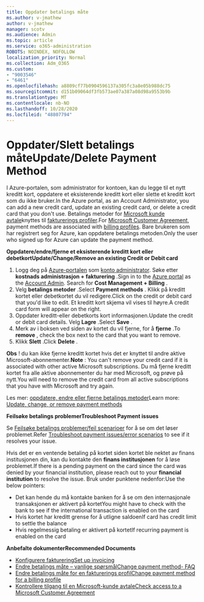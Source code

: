 ```yaml
---
title: Oppdater betalings måte
ms.author: v-jmathew
author: v-jmathew
manager: scotv
ms.audience: Admin
ms.topic: article
ms.service: o365-administration
ROBOTS: NOINDEX, NOFOLLOW
localization_priority: Normal
ms.collection: Adm_O365
ms.custom:
- "9003546"
- "6461"
ms.openlocfilehash: a8809cf77b0904596137a305fc3a8e05b988dc75
ms.sourcegitcommit: d151b09064df3fb573ae07a387a08d98a9553b9b
ms.translationtype: MT
ms.contentlocale: nb-NO
ms.lasthandoff: 10/28/2020
ms.locfileid: "48807794"
---
```

# <a name="updatedelete-payment-method"></a><span data-ttu-id="c356a-102">Oppdater/Slett betalings måte</span><span class="sxs-lookup"><span data-stu-id="c356a-102">Update/Delete Payment Method</span></span>

<span data-ttu-id="c356a-103">I Azure-portalen, som administrator for kontoen, kan du legge til et nytt kreditt kort, oppdatere et eksisterende kreditt kort eller slette et kreditt kort som du ikke bruker.</span><span class="sxs-lookup"><span data-stu-id="c356a-103">In the Azure portal, as an Account Administrator, you can add a new credit card, update an existing credit card, or delete a credit card that you don't use.</span></span> <span data-ttu-id="c356a-104">Betalings metoder for [Microsoft kunde avtale](https://docs.microsoft.com/azure/billing/billing-how-to-change-credit-card?WT.mc_id=Portal-Microsoft_Azure_Support#check-access-to-a-microsoft-customer-agreement)knyttes til [fakturerings profiler](https://docs.microsoft.com/azure/billing/billing-how-to-change-credit-card?WT.mc_id=Portal-Microsoft_Azure_Support#change-payment-method-for-a-billing-profile).</span><span class="sxs-lookup"><span data-stu-id="c356a-104">For [Microsoft Customer Agreement](https://docs.microsoft.com/azure/billing/billing-how-to-change-credit-card?WT.mc_id=Portal-Microsoft_Azure_Support#check-access-to-a-microsoft-customer-agreement), payment methods are associated with [billing profiles](https://docs.microsoft.com/azure/billing/billing-how-to-change-credit-card?WT.mc_id=Portal-Microsoft_Azure_Support#change-payment-method-for-a-billing-profile).</span></span> <span data-ttu-id="c356a-105">Bare brukeren som har registrert seg for Azure, kan oppdatere betalings metoden.</span><span class="sxs-lookup"><span data-stu-id="c356a-105">Only the user who signed up for Azure can update the payment method.</span></span>

<span data-ttu-id="c356a-106">**Oppdatere/endre/fjerne et eksisterende kreditt kort eller debetkort**</span><span class="sxs-lookup"><span data-stu-id="c356a-106">**Update/Change/Remove an existing Credit or Debit card**</span></span>

1.  <span data-ttu-id="c356a-107">Logg deg på [Azure-portalen](https://portal.azure.com/) som [konto administrator](https://docs.microsoft.com/azure/billing/billing-subscription-transfer?WT.mc_id=Portal-Microsoft_Azure_Support#whoisaa). Søke etter **kostnads administrasjon + fakturering** .</span><span class="sxs-lookup"><span data-stu-id="c356a-107">Sign in to the [Azure portal](https://portal.azure.com/) as the [Account Admin](https://docs.microsoft.com/azure/billing/billing-subscription-transfer?WT.mc_id=Portal-Microsoft_Azure_Support#whoisaa). Search for **Cost Management + Billing** .</span></span>
2.  <span data-ttu-id="c356a-108">Velg **betalings metoder** .</span><span class="sxs-lookup"><span data-stu-id="c356a-108">Select **Payment methods** .</span></span> <span data-ttu-id="c356a-109">Klikk på kreditt kortet eller debetkortet du vil redigere.</span><span class="sxs-lookup"><span data-stu-id="c356a-109">Click on the credit or debit card that you'd like to edit.</span></span> <span data-ttu-id="c356a-110">Et kreditt kort skjema vil vises til høyre.</span><span class="sxs-lookup"><span data-stu-id="c356a-110">A credit card form will appear on the right.</span></span>
3.  <span data-ttu-id="c356a-111">Oppdater kreditt-eller debetkorts kort informasjonen.</span><span class="sxs-lookup"><span data-stu-id="c356a-111">Update the credit or debit card details.</span></span> <span data-ttu-id="c356a-112">Velg **Lagre** .</span><span class="sxs-lookup"><span data-stu-id="c356a-112">Select **Save** .</span></span>
4.  <span data-ttu-id="c356a-113">Merk av i boksen ved siden av kortet du vil fjerne, for å **fjerne** .</span><span class="sxs-lookup"><span data-stu-id="c356a-113">To **remove** , check the box next to the card that you want to remove.</span></span>
5.  <span data-ttu-id="c356a-114">Klikk **Slett** .</span><span class="sxs-lookup"><span data-stu-id="c356a-114">Click **Delete** .</span></span>

<span data-ttu-id="c356a-115">**Obs** ! du kan ikke fjerne kreditt kortet hvis det er knyttet til andre aktive Microsoft-abonnementer.</span><span class="sxs-lookup"><span data-stu-id="c356a-115">**Note** : You can't remove your credit card if it is associated with other active Microsoft subscriptions.</span></span> <span data-ttu-id="c356a-116">Du må fjerne kreditt kortet fra alle aktive abonnementer du har med Microsoft, og prøve på nytt.</span><span class="sxs-lookup"><span data-stu-id="c356a-116">You will need to remove the credit card from all active subscriptions that you have with Microsoft and try again.</span></span>

<span data-ttu-id="c356a-117">Les mer: [oppdatere, endre eller fjerne betalings metoder](https://docs.microsoft.com/azure/billing/billing-how-to-change-credit-card?WT.mc_id=Portal-Microsoft_Azure_Support)</span><span class="sxs-lookup"><span data-stu-id="c356a-117">Learn more: [Update, change, or remove payment methods](https://docs.microsoft.com/azure/billing/billing-how-to-change-credit-card?WT.mc_id=Portal-Microsoft_Azure_Support)</span></span>

<span data-ttu-id="c356a-118">**Feilsøke betalings problemer**</span><span class="sxs-lookup"><span data-stu-id="c356a-118">**Troubleshoot Payment issues**</span></span>

<span data-ttu-id="c356a-119">Se [Feilsøke betalings problemer/feil scenarioer](https://support.microsoft.com/help/4505172/troubleshooting-payment-issues) for å se om det løser problemet.</span><span class="sxs-lookup"><span data-stu-id="c356a-119">Refer [Troubleshoot payment issues/error scenarios](https://support.microsoft.com/help/4505172/troubleshooting-payment-issues) to see if it resolves your issue.</span></span>

<span data-ttu-id="c356a-120">Hvis det er en ventende betaling på kortet siden kortet ble nektet av finans institusjonen din, kan du kontakte den **finans institusjonen** for å løse problemet.</span><span class="sxs-lookup"><span data-stu-id="c356a-120">If there is a pending payment on the card since the card was denied by your financial institution, please reach out to your **financial institution** to resolve the issue.</span></span> <span data-ttu-id="c356a-121">Bruk under punktene nedenfor:</span><span class="sxs-lookup"><span data-stu-id="c356a-121">Use the below pointers:</span></span>

- <span data-ttu-id="c356a-122">Det kan hende du må kontakte banken for å se om den internasjonale transaksjonen er aktivert på kortet</span><span class="sxs-lookup"><span data-stu-id="c356a-122">You might have to check with the bank to see if the international transaction is enabled on the card</span></span>
- <span data-ttu-id="c356a-123">Hvis kortet har kreditt grense for å utligne saldoen</span><span class="sxs-lookup"><span data-stu-id="c356a-123">If card has credit limit to settle the balance</span></span>
- <span data-ttu-id="c356a-124">Hvis regelmessig betaling er aktivert på kortet</span><span class="sxs-lookup"><span data-stu-id="c356a-124">If recurring payment is enabled on the card</span></span>

<span data-ttu-id="c356a-125">**Anbefalte dokumenter**</span><span class="sxs-lookup"><span data-stu-id="c356a-125">**Recommended Documents**</span></span>

- [<span data-ttu-id="c356a-126">Konfigurere fakturering</span><span class="sxs-lookup"><span data-stu-id="c356a-126">Set up invoicing</span></span>](https://azure.microsoft.com/pricing/invoicing/)
- [<span data-ttu-id="c356a-127">Endre betalings måte – vanlige spørsmål</span><span class="sxs-lookup"><span data-stu-id="c356a-127">Change payment method- FAQ</span></span>](https://docs.microsoft.com/azure/billing/billing-how-to-change-credit-card?WT.mc_id=Portal-Microsoft_Azure_Support#frequently-asked-questions)
- [<span data-ttu-id="c356a-128">Endre betalings måte for en fakturerings profil</span><span class="sxs-lookup"><span data-stu-id="c356a-128">Change payment method for a billing profile</span></span>](https://docs.microsoft.com/azure/billing/billing-how-to-change-credit-card?WT.mc_id=Portal-Microsoft_Azure_Support#change-payment-method-for-a-billing-profile)
- [<span data-ttu-id="c356a-129">Kontrollere tilgang til en Microsoft-kunde avtale</span><span class="sxs-lookup"><span data-stu-id="c356a-129">Check access to a Microsoft Customer Agreement</span></span>](https://docs.microsoft.com/azure/billing/billing-how-to-change-credit-card?WT.mc_id=Portal-Microsoft_Azure_Support#check-access-to-a-microsoft-customer-agreement)
